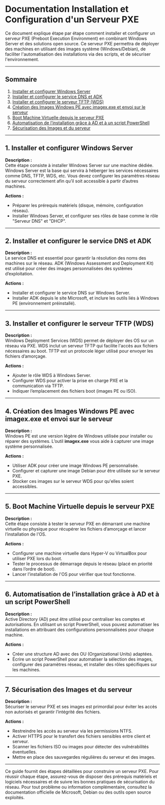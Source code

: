 # Documentation Installation et Configuration d'un Serveur PXE 

Ce document explique étape par étape comment installer et configurer un serveur PXE (Preboot Execution Environment) en combinant Windows Server et des solutions open source. Ce serveur PXE permettra de déployer des machines en utilisant des images système (Windows/Debian), de faciliter l'automatisation des installations via des scripts, et de sécuriser l'environnement.

---

## Sommaire

1. [Installer et configurer Windows Server](#1-installer-et-configurer-windows-server)  
2. [Installer et configurer le service DNS et ADK](#2-installer-et-configurer-le-service-dns-et-adk)  
3. [Installer et configurer le serveur TFTP (WDS)](#3-installer-et-configurer-le-serveur-tftp-wds)  
4. [Création des Images Windows PE avec imagex.exe et envoi sur le serveur](#4-création-des-images-windows-pe-et-debian-avec-imagexexe-et-envoi-sur-le-serveur)  
5. [Boot Machine Virtuelle depuis le serveur PXE](#5-boot-machine-virtuelle-depuis-le-serveur-pxe)  
6. [Automatisation de l’installation grâce à AD et à un script PowerShell](#6-automatisation-de-linstallation-grâce-à-ad-et-à-un-script-powershell)  
7. [Sécurisation des Images et du serveur](#7-sécurisation-des-images-et-du-serveur)  


---

## 1. Installer et configurer Windows Server

**Description :**  
Cette étape consiste à installer Windows Server sur une machine dédiée. Windows Server est la base qui servira à héberger les services nécessaires comme DNS, TFTP, WDS, etc. Vous devez configurer les paramètres réseau du serveur correctement afin qu’il soit accessible à partir d’autres machines.

**Actions :**  
- Préparer les prérequis matériels (disque, mémoire, configuration réseau).  
- Installer Windows Server, et configurer ses rôles de base comme le rôle "Serveur DNS" et "DHCP".  

---

## 2. Installer et configurer le service DNS et ADK

**Description :**  
Le service DNS est essentiel pour garantir la résolution des noms des machines sur le réseau. ADK (Windows Assessment and Deployment Kit) est utilisé pour créer des images personnalisées des systèmes d’exploitation. 

**Actions :**  
- Installer et configurer le service DNS sur Windows Server.  
- Installer ADK depuis le site Microsoft, et inclure les outils liés à Windows PE (environnement préinstallé).  

---

## 3. Installer et configurer le serveur TFTP (WDS)

**Description :**  
Windows Deployment Services (WDS) permet de déployer des OS sur un réseau via PXE. WDS inclut un serveur TFTP qui facilite l'accès aux fichiers nécessaires au boot. TFTP est un protocole léger utilisé pour envoyer les fichiers d’amorçage.

**Actions :**  
- Ajouter le rôle WDS à Windows Server.  
- Configurer WDS pour activer la prise en charge PXE et la communication via TFTP.  
- Indiquer l’emplacement des fichiers boot (images PE ou ISO).  

---

## 4. Création des Images Windows PE avec imagex.exe et envoi sur le serveur

**Description :**  
Windows PE est une version légère de Windows utilisée pour installer ou réparer des systèmes.  L’outil **imagex.exe** vous aide à capturer une image système personnalisée.

**Actions :**  
- Utiliser ADK pour créer une image Windows PE personnalisée.  
- Configurer et capturer une image Debian pour être utilisée sur le serveur PXE.  
- Stocker ces images sur le serveur WDS pour qu'elles soient accessibles.  

---

## 5. Boot Machine Virtuelle depuis le serveur PXE

**Description :**  
Cette étape consiste à tester le serveur PXE en démarrant une machine virtuelle ou physique pour récupérer les fichiers d’amorçage et lancer l’installation de l'OS.

**Actions :**  
- Configurer une machine virtuelle dans Hyper-V ou VirtualBox pour utiliser PXE lors du boot.  
- Tester le processus de démarrage depuis le réseau (placé en priorité dans l’ordre de boot).  
- Lancer l’installation de l'OS pour vérifier que tout fonctionne.  

---

## 6. Automatisation de l’installation grâce à AD et à un script PowerShell

**Description :**  
Active Directory (AD) peut être utilisé pour centraliser les comptes et autorisations. En utilisant un script PowerShell, vous pouvez automatiser les installations en attribuant des configurations personnalisées pour chaque machine.

**Actions :**  
- Créer une structure AD avec des OU (Organizational Units) adaptées.  
- Écrire un script PowerShell pour automatiser la sélection des images, configurer des paramètres réseau, et installer des rôles spécifiques sur les machines.  

---

## 7. Sécurisation des Images et du serveur

**Description :**  
Sécuriser le serveur PXE et ses images est primordial pour éviter les accès non autorisés et garantir l’intégrité des fichiers.

**Actions :**  
- Restreindre les accès au serveur via les permissions NTFS.  
- Activer HTTPS pour le transfert des fichiers sensibles entre client et serveur.  
- Scanner les fichiers ISO ou images pour détecter des vulnérabilités éventuelles.  
- Mettre en place des sauvegardes régulières du serveur et des images.  

---

Ce guide fournit des étapes détaillées pour construire un serveur PXE. Pour réussir chaque étape, assurez-vous de disposer des prérequis matériels et logiciels nécessaires et de suivre les bonnes pratiques de sécurisation du réseau. Pour tout problème ou information complémentaire, consultez la documentation officielle de Microsoft, Debian ou des outils open source exploités.
